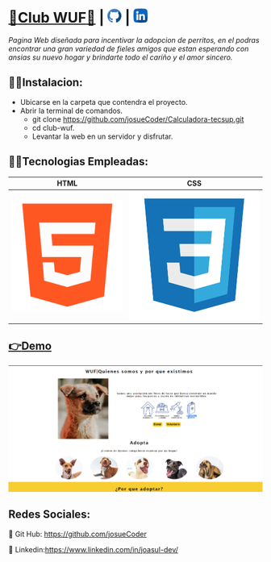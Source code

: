 # [🐶**Club WUF**🐶](https://josuecoder.github.io/club-wuf/) | [<img src='./img/github.png' width=28px/>](https://josuecoder.github.io/club-wuf/) |  [<img src='./img/linkedin.png' width=28px/>](https://www.linkedin.com/in/joasul-dev/)

*<p>Pagina Web diseñada para incentivar la adopcion de perritos,
en el podras encontrar una gran variedad de  fieles amigos que 
estan esperando con ansias su nuevo hogar y brindarte todo el cariño
y el amor sincero.</p>*

## 🧑‍💻Instalacion:
- Ubicarse en la carpeta que contendra el proyecto.
- Abrir la terminal de comandos.
  - git clone https://github.com/josueCoder/Calculadora-tecsup.git
  - cd club-wuf.
  - Levantar la web en un servidor y disfrutar.


## 🧑‍💻Tecnologias Empleadas:

| HTML | CSS |
|------|-----|
| <img src='./img/html.png' alt='icono HTML' width=800px/>   |  <img src='./img/css.png' alt='icono HTML' width=1000px/>   |


## [👉**Demo**](https://josuecoder.github.io/club-wuf/) 
[<img src='./img/demo-desktop.png'/>](https://josuecoder.github.io/club-wuf/)

## Redes Sociales:
🤖 Git Hub: https://github.com/josueCoder

🤖 Linkedin:https://www.linkedin.com/in/joasul-dev/